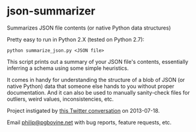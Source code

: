 json-summarizer
===============

Summarizes JSON file contents (or native Python data structures)

Pretty easy to run in Python 2.X (tested on Python 2.7):

    python summarize_json.py <JSON file>

This script prints out a summary of your JSON file's contents, essentially inferring a schema using some simple heuristics.

It comes in handy for understanding the structure of a blob of JSON (or native Python) data that someone else hands to you
without proper documentation. And it can also be used to manually sanity-check files for
outliers, weird values, inconsistencies, etc.

Project instigated by [this Twitter conversation](https://twitter.com/edwardbenson/status/357932092841144321) on 2013-07-18.

Email philip@pgbovine.net with bug reports, feature requests, etc.
